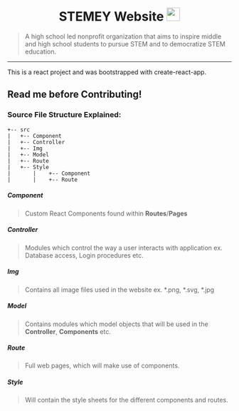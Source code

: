 <div align="center">
<h1>STEMEY Website <img src="https://raw.githubusercontent.com/MartinHeinz/MartinHeinz/master/wave.gif" width="30px"></h1>
</div>

> A high school led nonprofit organization that aims to inspire middle and high school students to pursue STEM and to democratize STEM education.

---

This is a react project and was bootstrapped with create-react-app. 

## Read me before Contributing!

### Source File Structure Explained:

```
+-- src 
|   +-- Component
|   +-- Controller
|   +-- Img
|   +-- Model
|   +-- Route
|   +-- Style
|       |    +-- Component
|       |    +-- Route
```

##### Component
> Custom React Components found within **Routes**/**Pages**

##### Controller
> Modules which control the way a user interacts with application ex. Database access, Login procedures etc.

##### Img
> Contains all image files used in the website ex. *.png, *.svg, *.jpg

##### Model
> Contains modules which model objects that will be used in the **Controller**, **Components** etc.

##### Route
> Full web pages, which will make use of components.

##### Style
> Will contain the style sheets for the different components and routes.


